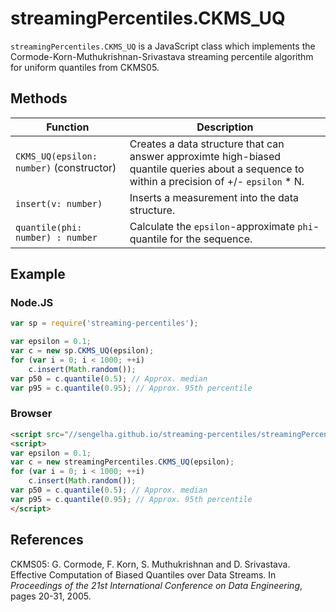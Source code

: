 # streamingPercentiles.CKMS_UQ

`streamingPercentiles.CKMS_UQ` is a JavaScript class which implements the
Cormode-Korn-Muthukrishnan-Srivastava streaming percentile algorithm for
uniform quantiles from CKMS05.

## Methods

| Function | Description |
| -------- | ----------- |
| `CKMS_UQ(epsilon: number)` (constructor) | Creates a data structure that can answer approximte high-biased quantile queries about a sequence to within a precision of +/- `epsilon` * N. |
| `insert(v: number)` | Inserts a measurement into the data structure. |
| `quantile(phi: number) : number` | Calculate the `epsilon`-approximate `phi`-quantile for the sequence. |

## Example

### Node.JS

```javascript
var sp = require('streaming-percentiles');

var epsilon = 0.1;
var c = new sp.CKMS_UQ(epsilon);
for (var i = 0; i < 1000; ++i)
    c.insert(Math.random());
var p50 = c.quantile(0.5); // Approx. median
var p95 = c.quantile(0.95); // Approx. 95th percentile
```

### Browser

```html
<script src="//sengelha.github.io/streaming-percentiles/streamingPercentiles.v1.min.js"></script>
<script>
var epsilon = 0.1;
var c = new streamingPercentiles.CKMS_UQ(epsilon);
for (var i = 0; i < 1000; ++i)
    c.insert(Math.random());
var p50 = c.quantile(0.5); // Approx. median
var p95 = c.quantile(0.95); // Approx. 95th percentile
</script>
```

## References

CKMS05: G. Cormode, F. Korn, S. Muthukrishnan and D. Srivastava. Effective Computation of Biased Quantiles over Data Streams. In _Proceedings of the 21st International Conference on Data Engineering_, pages 20-31, 2005.